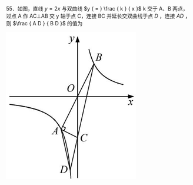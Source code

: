 55．如图，直线 $y = 2 x$ 与双曲线 $y { = } \frac { k } { x }$ k 交于 A、B 两点，过点 A 作 AC⊥AB 交 y 轴于点 C，连接 BC 并延长交双曲线于点 $D$ ，连接 $A D$ ，则 $\frac { A D } { B D }$ 的值为

![](<../../qs_image_DB/专题1-4_一文搞定反比例函数7个模型，13类题型（解析版）_/296ea9aa87e43a0aca465d1906185842cadfe76a2173d79376eddd648bf703fe.jpg>)
